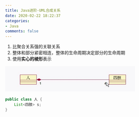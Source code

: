 ```yaml
---
title: Java进阶-UML合成关系
date: 2020-02-22 18:22:37
categories:
- Java
comments: false
---
```




1. 比聚合关系强的关联关系
2. 整体和部分紧密相连，整体的生命周期决定部分的生命周期
3. 使用**实心的棱形**表示

<!-- more -->

![image-20200222182319365](https://raw.githubusercontent.com/ZhangWei2222/PictureBed/master/img/20200528120410.png)

```java
public class 人 {
	List<四肢> s;
}
```

